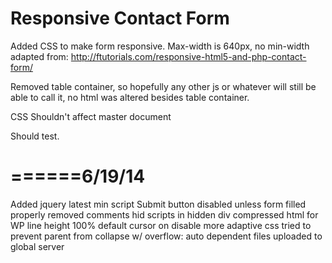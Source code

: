 Responsive Contact Form  
===============

Added CSS to make form responsive. Max-width is 640px, no min-width adapted from:
http://ftutorials.com/responsive-html5-and-php-contact-form/

Removed table container, so hopefully any other js or whatever will still be able to call it, no html was altered besides table container.

CSS Shouldn't affect master document

Should test.

======6/19/14
==============================
Added jquery latest min script
Submit button disabled unless form filled properly
removed comments
hid scripts in hidden div
compressed html for WP
line height 100%
default cursor on disable
more adaptive css
tried to prevent parent from collapse w/ overflow: auto
dependent files uploaded to global server



